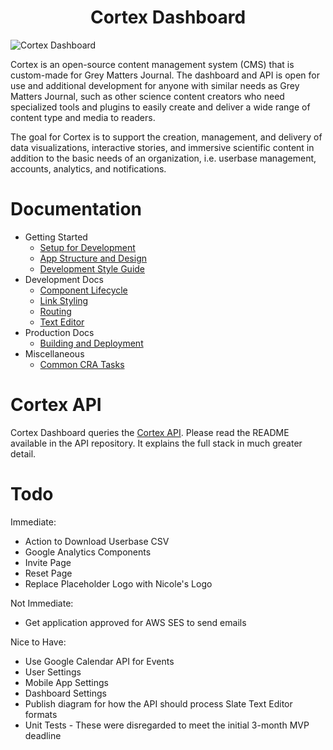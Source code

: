 <h1 align="center">
  Cortex Dashboard
</h1>

![Cortex Dashboard](https://dzwonsemrish7.cloudfront.net/items/1o1o0h1R333l0L1z1H14/Screen%20Recording%202018-06-14%20at%2005.35%20PM.gif?v=d4aa0f13)

Cortex is an open-source content management system (CMS) that is custom-made for Grey Matters Journal. The dashboard and API is open for use and additional development for anyone with similar needs as Grey Matters Journal, such as other science content creators who need specialized tools and plugins to easily create and deliver a wide range of content type and media to readers. 

The goal for Cortex is to support the creation, management, and delivery of data visualizations, interactive stories, and immersive scientific content in addition to the basic needs of an organization, i.e. userbase management, accounts, analytics, and notifications.

# Documentation

- Getting Started
  - [Setup for Development](./docs/dev-setup.md)
  - [App Structure and Design](./docs/dev-structure.md)
  - [Development Style Guide](./docs/dev-style.md)
- Development Docs
  - [Component Lifecycle](./docs/component-lifecycle.md)
  - [Link Styling](./docs/link-styling.md)
  - [Routing](./docs/routing.md)
  - [Text Editor](./docs/text-editor.md)
- Production Docs
  - [Building and Deployment](./docs/production-build-deploy.md)
- Miscellaneous
  - [Common CRA Tasks](./docs/CRA.md)

# Cortex API

Cortex Dashboard queries the [Cortex API](https://github.com/KathrynBrusewitz/cortex-api). Please read the README available in the API repository. It explains the full stack in much greater detail.

# Todo

Immediate:
- Action to Download Userbase CSV
- Google Analytics Components
- Invite Page
- Reset Page
- Replace Placeholder Logo with Nicole's Logo

Not Immediate:
- Get application approved for AWS SES to send emails

Nice to Have:
- Use Google Calendar API for Events
- User Settings  
- Mobile App Settings  
- Dashboard Settings
- Publish diagram for how the API should process Slate Text Editor formats
- Unit Tests - These were disregarded to meet the initial 3-month MVP deadline
